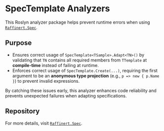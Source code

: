 # SpecTemplate Analyzers

This Roslyn analyzer package helps prevent runtime errors when using [`Raffinert.Spec`](https://github.com/Raffinert/Raffinert.Spec).

## Purpose

- Ensures correct usage of `SpecTemplate<TSample>.Adapt<TN>()` by validating that `TN` contains all required members from `TTemplate` at **compile-time** instead of failing at runtime.
- Enforces correct usage of `SpecTemplate.Create(...)`, requiring the first argument to be an **anonymous type projection** (e.g., `p => new { p.Name }`) to prevent invalid expressions.

By catching these issues early, this analyzer enhances code reliability and prevents unexpected failures when adapting specifications.

## Repository

For more details, visit [`Raffinert.Spec`](https://github.com/Raffinert/Raffinert.Spec).
